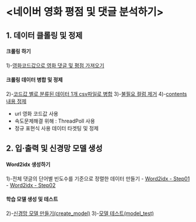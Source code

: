 # <네이버 영화 평점 및 댓글 분석하기>

## 1. 데이터 클롤링 및 정제

 #### 크롤링 하기
  1)-[영화코드값으로 영화 댓글 및 평점 가져오기](https://github.com/Yumai-K/MyProject/blob/master/Naver_Movie_RepleScore_Analysis/movie_reple_crawling_final.ipynb)
 #### 크롤링 데이터 병합 및 정제
  2)-[코드값 별로 분류된 데이터 1개 csv파일로 병합](https://github.com/Yumai-K/MyProject/blob/master/Naver_Movie_RepleScore_Analysis/merge_csv_data.ipynb)
  3)-[불필요 컬럼 제거](https://github.com/Yumai-K/MyProject/blob/master/Naver_Movie_RepleScore_Analysis/refine_csv.ipynb)
  4)-[contents 내용 정제](https://github.com/Yumai-K/MyProject/blob/master/Naver_Movie_RepleScore_Analysis/refine_contents.ipynb)

  - url 영화 코드값 사용
  - 속도문제해결 위해 : ThreadPoll 사용
  - 정규 표현식 사용 데이터 타겟팅 및 정제


## 2. 입·출력 및 신경망 모델 생성

 #### Word2idx 생성하기
  1)-전체 댓글의 단어별 빈도수를 기준으로 정렬한 데이터 만들기
      - [Word2idx - Step01](https://github.com/Yumai-K/MyProject/blob/master/Naver_Movie_RepleScore_Analysis/make_word2idx_step01.ipynb)
      - [Word2idx - Step02](https://github.com/Yumai-K/MyProject/blob/master/Naver_Movie_RepleScore_Analysis/make_word2idx_step02.ipynb)

  #### 학습 모델 생성 및 테스트
  2)-[신경망 모델 만들기(create_model)]()
  3)-[모델 테스트(model_test)]()
